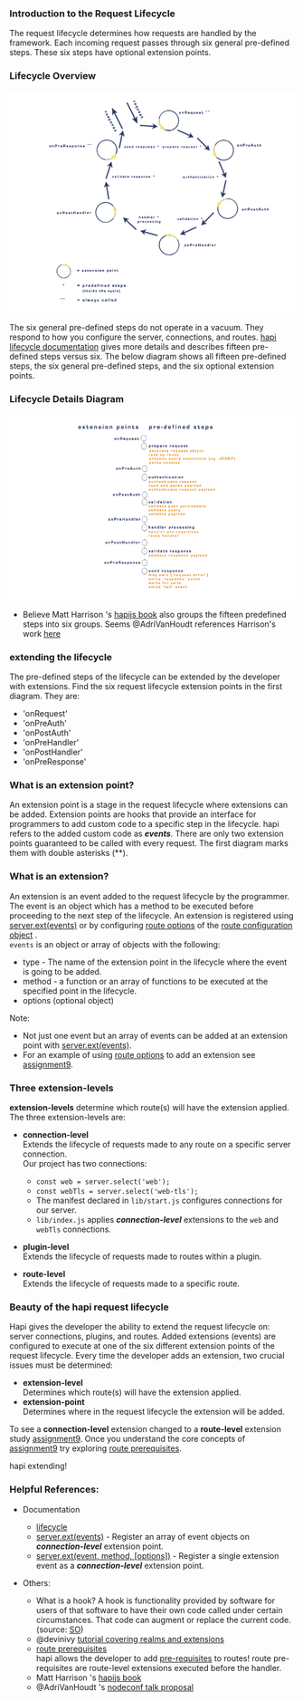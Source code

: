 ### Introduction to the Request Lifecycle

The request lifecycle determines how requests are handled by the framework.
Each incoming request passes through six general pre-defined steps. These six steps have optional extension points.

### Lifecycle Overview 
![LifeCycleDiagram](../assets/images/lifecycleDiagram.png)


The six general pre-defined steps do not operate in a vacuum. They respond to how you configure the server, connections, and routes. 
[hapi lifecycle documentation](https://hapijs.com/api#request-lifecycle) gives more details and describes fifteen pre-defined steps versus six.
The below diagram shows all fifteen pre-defined steps, the six general pre-defined steps, and the six optional extension points.  

### Lifecycle Details Diagram
![LifeCycleDetails](../assets/images/lifecycleDetailsDiagram.png)

* Believe Matt Harrison 's [hapijs book](https://www.manning.com/books/hapi-js-in-action) also groups the fifteen predefined steps into six groups.
  Seems  @AdriVanHoudt references Harrison's work [here](https://gist.github.com/AdriVanHoudt/562f537ba48301bac76fb3bc42def5b3)




### extending the lifecycle

The pre-defined steps of the lifecycle can be extended by the developer with extensions.
Find the six request lifecycle extension points in the first diagram.  They are:
* 'onRequest'
* 'onPreAuth' 
* 'onPostAuth' 
* 'onPreHandler'
* 'onPostHandler'
* 'onPreResponse'


### What is an extension point? 
An extension point is a stage in the request lifecycle where extensions can be added.
Extension points are hooks that provide an interface for programmers to add custom code 
to a specific step in the lifecycle. hapi refers to the added custom code as ***events***.
There are only two extension points guaranteed to be called with every request. The first diagram marks 
them with double asterisks (**).


### What is an extension? 
An extension is an event added to the request lifecycle by the programmer.<br/>
The event is an object which has a method to be executed before proceeding to the next step of the lifecycle.
An extension is registered using [server.ext(events)](https://hapijs.com/api#serverextevents) or by configuring
[route options](https://hapijs.com/api#route-options) of the [route configuration object](https://hapijs.com/api#route-configuration) .<br/>
`events` is an object or array of objects with the following: 
  * type - The name of the extension point in the lifecycle where the event is going to be added. 
  * method - a function or an array of functions to be executed at the specified point in the lifecycle. 
  * options (optional object)

Note: 
* Not just one event but an array of events can be added at an extension point with [server.ext(events)](https://hapijs.com/api#serverextevents).
* For an example of using [route options](https://hapijs.com/api#route-options) to add an extension see [assignment9](../assignments/a0.0.9.md).

### Three extension-levels
**extension-levels** determine which route(s) will have the extension applied. The three extension-levels are:
* **connection-level**<br/>
  Extends the lifecycle of requests made to any route on a specific server connection.<br/>
  Our project has two connections:
  - `const web = server.select('web');`
  - `const webTls = server.select('web-tls');`
  - The manifest declared in `lib/start.js` configures connections for our server.
  - `lib/index.js` applies ***connection-level*** extensions to the `web` and `webTls` connections.

* **plugin-level**<br/>
  Extends the lifecycle of requests made to routes within a plugin.
* **route-level**<br/>
  Extends the lifecycle of requests made to a specific route.

### Beauty of the hapi request lifecycle
Hapi gives the developer the ability to extend the request lifecycle on:  
server connections, plugins, and routes. Added extensions (events) are configured to execute at one of the
six different extension points of the request lifecycle. Every time the developer adds an extension, two crucial issues must be determined:
* **extension-level**<br/> 
  Determines which route(s) will have the extension applied.
* **extension-point**<br/>
  Determines where in the request lifecycle the extension will be added. 

To see a **connection-level** extension changed to a **route-level** extension study [assignment9](../assignments/a0.0.9.md).
Once you understand the core concepts of [assignment9](../assignments/a0.0.9.md) try exploring [route prerequisites](https://hapijs.com/api#route-prerequisites).

hapi extending!


### Helpful References:
* Documentation 
  - [lifecycle](https://hapijs.com/api#request-lifecycle)
  - [server.ext(events)](https://hapijs.com/api#serverextevents) - Register an array of event objects on ***connection-level*** extension point. 
  - [server.ext(event, method, [options])](https://hapijs.com/api#serverextevent-method-options) - Register a single extension event as a ***connection-level*** extension point.

* Others:
  - What is a hook?
    A hook is functionality provided by software for users of that software to have their own code called under certain circumstances. 
    That code can augment or replace the current code. 
    (source: [SO](https://stackoverflow.com/questions/467557/what-is-meant-by-the-term-hook-in-programming))
  - @devinivy [tutorial covering realms and extensions](https://github.com/hapijs/discuss/issues/241) 
  - [route prerequisites](https://hapijs.com/api#route-prerequisites)<br/>
    hapi allows the developer to add [pre-requisites](https://hapijs.com/api#route-prerequisites) to routes! 
    route pre-requisites are route-level extensions executed before the handler.  
  - Matt Harrison 's [hapijs book](https://www.manning.com/books/hapi-js-in-action)
  - @AdriVanHoudt 's [nodeconf talk proposal](https://gist.github.com/AdriVanHoudt/562f537ba48301bac76fb3bc42def5b3)

